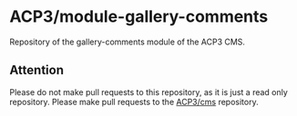 # ACP3/module-gallery-comments

Repository of the gallery-comments module of the ACP3 CMS.

## Attention

Please do not make pull requests to this repository, as it is just a read only repository.
Please make pull requests to the [ACP3/cms](https://gitlab.com/ACP3/cms.git) repository.
